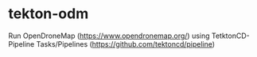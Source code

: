 # tekton-odm
Run OpenDroneMap (https://www.opendronemap.org/) using TetktonCD-Pipeline Tasks/Pipelines (https://github.com/tektoncd/pipeline)
